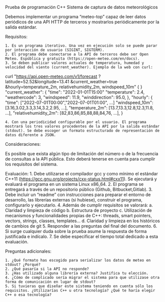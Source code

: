 Prueba de programación C++
Sistema de captura de datos meteorológicos

Debemos implementar un programa “meteo-top” capaz de leer datos periódicos de una API HTTP de terceros y mostrarlos periódicamente por la salida estándar.

Requisitos:

	1. Es un programa iterativo. Una vez en ejecución solo se puede parar por interacción de usuario (SIGINT, SIGTERM).
	2. El programa debe conectarse a la API de terceros debe ser Open Meteo. Espública y gratuita (https://open-meteo.com/en/docs).
	3. Se deben publicar valores actuales de temperatura, humedad y velocidad del viento (current_weather). Ejemplo de la web con curl:

curl "https://api.open-meteo.com/v1/forecast
?latitude=52.52&longitude=13.41
&current_weather=true
&hourly=temperature_2m, relativehumidity_2m, windspeed_10m"
{
}
"current_weather": {
"time": "2022-01-01T15:00"
"temperature": 2.4, "weathercode": 3,
"windspeed": 11.9, "winddirection": 95.0,
},
"hourly": {
"time": ["2022-07-01T00:00","2022-07-01T01:00", ...]
"windspeed_10m": [3.16,3.02,3.3,3.14,3.2,2.95, ...],
"temperature_2m": [13.7,13.3,12.8,12.3,11.8, ...],
"relativehumidity_2m": [82,83,86,85,88,88,84,76, ...],
}

	4. Con una periodicidad configurable por el usuario. El programa mostrará los tres valores procedentes de la API por la salida estándar (stdout). Se debe escoger un formato estructurado de representación de datos diferente a JSON.

Consideraciones:

Es posible que exista algún tipo de limitación del número o de la frecuencia de consultas a la API pública. Esto deberá tenerse en cuenta para cumplir los requisitos del sistema.

Evaluación:
	1. Debe utilizarse el compilador gcc y como mínimo el estándar C++11 (https://gcc.gnu.org/projects/cxx-status.html#cxx11). Se ejecutará y evaluará el programa en un sistema Linux x86_64.
	2. El programa se entregará a través de un repositorio público (Github, Bitbucket,Gitlab).
	3. Debe incluir un “readme” con instrucciones para preparar el entorno de desarrollo, las librerías externas (si hubiese), construir el programa, configurarlo y ejecutarlo.
	4. Además de cumplir requisitos se valorará:
		a. Claridad y limpieza de código
		b. Estructura de proyecto
		c. Utilización de mecanismos y funcionalidades propias de C++: threads, smart pointers, vectors, strings, classes, templates…
		d. Claridad y limpieza en los históricos de cambios de git
	5. Responder a las preguntas del final del documento.
	6. Si surge cualquier duda sobre la prueba asume la respuesta de forma justificada e indícalo.
	7. Se debe especificar el tiempo total dedicado a esta evaluación.

Preguntas adicionales:

	1. ¿Qué formato has escogido para serializar los datos de meteo en stdout? ¿Porqué?
	2. ¿Qué pasaría si la API no responde?
	3. ¿Has utilizado alguna librería externa? Justifica tu elección.
	4. ¿Cómo de complicado sería migrar el sistema para que utilizase otra forma de comunicación en lugar de stdout?
	5. Si tuvieras que diseñar este sistema teniendo en cuenta sólo los requisitos. ¿Utilizarías C++ u otra tecnología? ¿Qué te haría elegir C++ o esa tecnología?